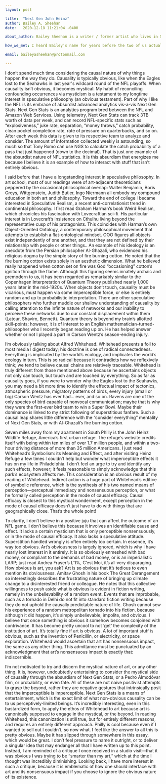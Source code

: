 ```yaml
---
layout: post

title:  "Next Gen John Heinz"
author: Bailey A. Sheehan
date:   2020-12-18 11:21:04 -0400

about_author: Bailey Sheehan is a writer / former artist who lives in South Philadelphia. You can access his projects @ symbolismforadvanced.com and int-squabs.net. Bailey co-operates a newsletter with Rahul Shinde, you can sign up for the newsletter at either site, or at thatbushisnotburning.net. You can access some fan fiction written by Sheehan through visiting his profile on <a href='https://www.fanfiction.net/~dedueluvrxdimitri' target='blank'>fanfiction.net</a>.

how_we_met: I heard Bailey’s name for years before the two of us actually met, through Rahul. Over the summer I learned what a good cook Bailey is when I went over to Bailey and Rahul’s house for a few dinners, one with memorable biscuits and gravy. There were a few good weeks in there when we all watched Drag Race together. Bailey’s a Drag Race aficionado.

email: baileyasheehan@protonmail.com

---
```


I don’t spend much time considering the causal nature of why things happen the way they do. Causality is typically obvious, like when the Eagles lost to the Seahawks in last year's wildcard round of the NFL playoffs. When causality isn’t obvious, it becomes mystical. My habit of reconciling confounding occurrences via mysticism is a testament to my longtime interest in speculative philosophy (an obvious testament). Part of why I like the NFL is its embrace of absurdist advanced analytics vis-a-vis Next Gen Stats. Next Gen Stats is an analytics program bred between the NFL and Amazon Web Services. Using telemetry, Next Gen Stats can track 3TB worth of data per week, and can record NFL-specific stats such as “explosiveness,” juke rate, separation, “money throws,” catch probability, clean pocket completion rate, rate of pressure on quarterbacks, and so on. After each week this data is given to its respective team to analyze and consider. The amount of information collected weekly is astounding, so much so that Tony Romo can use NGS to calculate the catch probability of a pass that just happened (down to the decimal). That is just one example of the absurdist nature of NFL statistics. It is this absurdism that energizes me because I believe it is an example of how to interact with stuff that isn’t entirely obvious.
 
I said before that I have a longstanding interest in speculative philosophy. In art school, most of our readings were of art-adjacent theoreticians peppered by the occasional philosophical overlap: Walter Benjamin, Boris Groys, Wittgenstein, Judith Butler, Ingo Niermann all embody my compound education in both art and philosophy. Toward the end of college I became interested in Speculative Realism, a recent anti-correlationist trend in continental philosophy. I first read Graham Harman’s book Weird Realism, which chronicles his fascination with Lovecraftian sci-fi. His particular interest is in Lovecraft’s insistence on Cthulhu living beyond the representative cusp of his protagonists. This coincides with Harman’s own Object-Oriented Ontology, a contemporary philosophical movement that attempts to establish a flat-ontological mindset. OOO figures all objects exist independently of one another, and that they are not defined by their relationship with people or other things.. An example of his ideology is an anecdote from the Persian philosopher Al-Ghazali, who evidenced his religious dogma by the simple story of fire burning cotton. He noted that the fire burning cotton exists solely in an aesthetic dimension. What he believed really happened when cotton set on fire was God “occasioning” cotton’s ignition through the flame. Although this figuring seems innately archaic and premodern to us, it has been regarded as remarkably similar to the Copenhagen Interpretation of Quantum Theory published nearly 1,000 years later in the mid-1920s. When objects don’t touch, causality must be vicarious, must happen via some imperceptible force, or else is entirely random and up to probabilistic interpretation. There are other speculative philosophers who further muddle our shallow understanding of causality by calling attention to the infinite nature of networks and our inability to perceive these networks due to our constant displacement within them (Latour, Shaviro, Bennett). Quantum theory is beyond my brain’s allotted skill-points; however, it is of interest to an English mathematician-turned-philosopher who I recently began reading up on. He has helped answer whether or not I played a part in Carson Wentz’s season-ending injury.

I’m obviously talking about Alfred Whitehead. Whitehead presents a foil to most media I digest today; his doctrine is one of radical connectedness. Everything is implicated by the world’s ecology, and implicates the world’s ecology in turn. This is so radical because it contradicts how we reflexively think; we tend to believe causal chains are relatively traceable. Whitehead is truly different from those mentioned above because he ascertains objects not only can touch, but touch and are touched by everything. So as far as causality goes, if you were to wonder why the Eagles lost to the Seahawks, you may need a bit more time to identify the effectual impact of tectonics, atmospheric pressure, migratory patterns of birds, every injury (small or big) Carson Wentz has ever had… ever, and so on. Ravens are one of the only species of bird capable of nonvocal communication; maybe that is why they were the first-ever bird team to win a Super Bowl. Maybe their dominance is linked to my strict following of superstitious fanfare. Such a causal leap shares little difference with the “consider everything” mentality of Next Gen Stats, or with Al-Ghazali’s fire burning cotton. 

Seven miles away from my apartment in South Philly is the John Heinz Wildlife Refuge, America’s first urban refuge. The refuge’s website credits itself with being within ten miles of over 1.7 million people, and within a two-hour driving distance of more than 35 million Americans. I just read Whitehead’s Symbolism: its Meaning and Effect, and after visiting Heinz Refuge a few times I couldn’t help but wonder what imperceptible effects it has on my life in Philadelphia. I don’t feel an urge to try and identify any such effects, however; it feels reasonable to simply acknowledge that this park’s ecosystem affects me. This consideration is an obvious result of my reading of Whitehead. Indirect action is a huge part of Whitehead’s edifice of symbolic reference, which is the synthesis of his two named means of perception—perceptual immediacy and nonsensuous perception, or what he formally called perception in the mode of causal efficacy. Causal efficacy is closest to this mystical wonderment, except perception in the mode of causal efficacy doesn’t just have to do with things that are geographically close. That’s the whole point!  

To clarify, I don’t believe in a positive juju that can affect the outcome of an NFL game. I don’t believe this because it involves an identifiable cause and effect. It lacks a certain mysticism that is only perceptible nonsensuously, or in the mode of causal efficacy. It also lacks a speculative attitude. Superstition handled wrongly is often entirely too certain. In essence, it’s way too obvious. Art’s obviousness is largely ignored, which is why I have nearly lost interest in it entirely. It is so obviously enmeshed with bad money, or compliant to the demands of bad money, or is an imperialistic LARP; just read Andrea Fraser’s L’1%, C’est Moi, it’s all very disparaging. How obvious is art, you ask? Art is so obvious that it’s tedious to even mention its obviousness. Amitav Ghosh in his book The Great Derangement so interestingly describes the frustrating nature of bringing up climate change to a disinterested friend or colleague. He notes that this collective willingness to push aside what is obvious is evident in fiction writing, namely in the unbelievability of a random event. Events that are improbable, such as a tornado in Delhi do not fit into standard fiction writing because they do not uphold the causally predictable nature of life. Ghosh cannot sew his experience of a random metropolitan tornado into his fiction, because although it did happen, it’s simply unbelievable, impolite, and obvious. I believe that once something is obvious it somehow becomes conjoined with contrivance. It has become pretty uncool to not ‘get’ the complexity of the institution of art. It’s totally fine if art is obvious. A lot of important stuff is obvious, such as the invention of Penicillin, or electricity, or space exploration. Whitehead would ascertain that art has nonsensuous impact, the same as any other thing. This admittance must be punctuated by an acknowledgment that art’s nonsensuous impact is exactly that: indiscernible. 

I’m not motivated to try and discern the mystical nature of art, or any other thing. It is, however, undoubtedly entertaining to consider the mystical side of causality through the absurdism of Next Gen Stats, or a Pedro Almodóvar film, or probability, or even fate. All of these are not naive positivist attempts to grasp the beyond, rather they are negative gestures that intrinsically posit that the imperceptible is imperceptible. Next Gen Stats is a means of entertainment, which is the exact limit of what non-obvious causality can be to us perceptively-limited beings. It’s incredibly interesting, even in this bastardized form, to apply the ethos of Whitehead to art because art is canonically supposed to engage in the mystical, or the beyond. In reading Whitehead, this canonization is still true, but for entirely different reasons, and requires an entirely different approach. Philly is cool because even if I wanted to sell out I couldn’t, so now what. I feel like the answer to all this is pretty obvious. Maybe it has slipped through somewhere in this essay, which would be great. I don’t feel pressure to name it outright, or to deliver a singular idea that may endanger all that I have written up to this point. Instead, I am reminded of a critique I once received in a studio visit—that it was obvious I was trying to be “smarter than my art,” which at the time I thought was incredibly diminishing. Looking back, I have more interest in such a critique, because it is emblematic of how one should interface with art and its nonsensuous impact if you choose to ignore the obvious nature of its existence.  